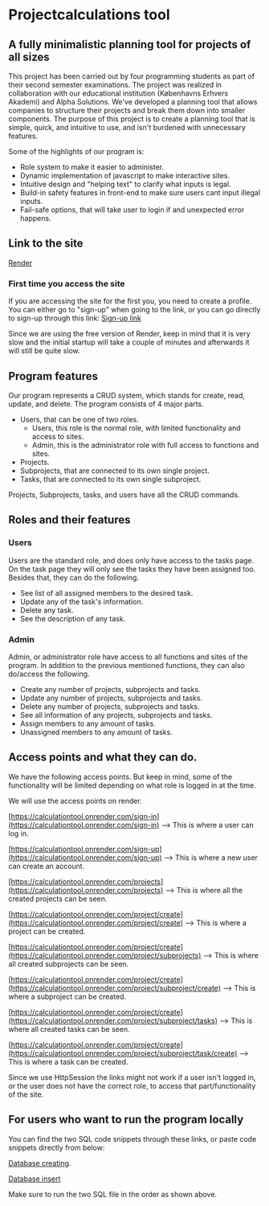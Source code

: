 # Projectcalculations tool

## A fully minimalistic planning tool for projects of all sizes

This project has been carried out by four programming students as part of their second semester examinations. The project was realized in collaboration with our educational institution (Københavns Erhvers Akademi) and Alpha Solutions. 
We've developed a planning tool that allows companies to structure their projects and break them down into smaller components. 
The purpose of this project is to create a planning tool that is simple, quick, and intuitive to use, and isn't burdened with unnecessary features.

Some of the highlights of our program is:
- Role system to make it easier to administer.
- Dynamic implementation of javascript to make interactive sites.
- Intuitive design and "helping text" to clarify what inputs is legal.
- Build-in safety features in front-end to make sure users cant input illegal inputs.
- Fail-safe options, that will take user to login if and unexpected error happens.

## Link to the site
[Render](https://calculationtool.onrender.com/sign-in)

### First time you access the site
If you are accessing the site for the first you, you need to create a profile.
You can either go to "sign-up" when going to the link, or you can go directly to sign-up through this link: [Sign-up link](https://calculationtool.onrender.com/sign-up)

Since we are using the free version of Render, keep in mind that it is very slow and the initial startup will take a 
couple of minutes and afterwards it will still be quite slow.

## Program features

Our program represents a CRUD system, which stands for create, read, update, and delete. The program consists of 4 major parts.

- Users, that can be one of two roles.
  - Users, this role is the normal role, with limited functionality and access to sites.
  - Admin, this is the administrator role with full access to functions and sites.
- Projects.
- Subprojects, that are connected to its own single project.
- Tasks, that are connected to its own single subproject.

Projects, Subprojects, tasks, and users have all the CRUD commands. 

## Roles and their features

### Users

Users are the standard role, and does only have access to the tasks page. On the task page they will only see the tasks they have been assigned too. 
Besides that, they can do the following.
- See list of all assigned members to the desired task.
- Update any of the task's information.
- Delete any task.
- See the description of any task.

### Admin

Admin, or administrator role have access to all functions and sites of the program. 
In addition to the previous mentioned functions, they can also do/access the following.
- Create any number of projects, subprojects and tasks.
- Update any number of projects, subprojects and tasks.
- Delete any number of projects, subprojects and tasks.
- See all information of any projects, subprojects and tasks.
- Assign members to any amount of tasks.
- Unassigned members to any amount of tasks.

## Access points and what they can do.

We have the following access points.
But keep in mind, some of the functionality will be limited depending on what role is logged in at the time.

We will use the access points on render.

[https://calculationtool.onrender.com/sign-in](https://calculationtool.onrender.com/sign-in) --> This is where a user can log in.

[https://calculationtool.onrender.com/sign-up](https://calculationtool.onrender.com/sign-up) --> This is where a new user can create an account.

[https://calculationtool.onrender.com/projects](https://calculationtool.onrender.com/projects) --> This is where all the created projects can be seen.

[https://calculationtool.onrender.com/project/create](https://calculationtool.onrender.com/project/create) --> This is where a project can be created.

[https://calculationtool.onrender.com/project/create](https://calculationtool.onrender.com/project/subprojects) --> This is where all created subprojects can be seen.

[https://calculationtool.onrender.com/project/create](https://calculationtool.onrender.com/project/subproject/create) --> This is where a subproject can be created.

[https://calculationtool.onrender.com/project/create](https://calculationtool.onrender.com/project/subproject/tasks) --> This is where all created tasks can be seen.

[https://calculationtool.onrender.com/project/create](https://calculationtool.onrender.com/project/subproject/task/create) --> This is where a task can be created.

Since we use HttpSession the links might not work if a user isn't logged in, or the user does not have the correct role, to access that part/functionality of the site.


## For users who want to run the program locally

You can find the two SQL code snippets through these links, or paste code snippets directly from below:

[Database creating](https://github.com/JesperNielsen99/Projectcalculationtool/blob/main/SQL/productionDatabase/1-create-database.sql).

[Database insert](https://github.com/JesperNielsen99/Projectcalculationtool/blob/main/SQL/productionDatabase/2-insert-data.sql)

Make sure to run the two SQL file in the order as shown above.

